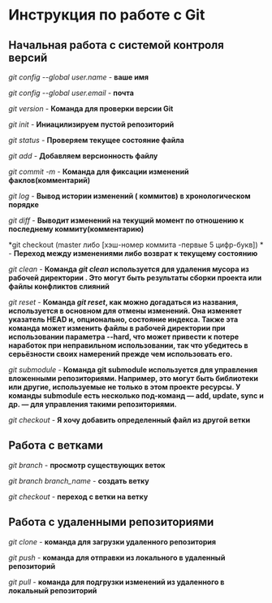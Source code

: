 # Инструкция по работе с Git

## Начальная работа с системой контроля версий 

*git config --global user.name* - **ваше имя**

*git config --global user.email* - **почта**

*git version* - **Команда для проверки версии Git**

*git init* - __Иниацилизируем пустой репозиторий__

*git status* - **Проверяем  текущее состояние файла**

*git add* - **Добавляем версионность файлу**

*git commit -m* - **Команда для фиксации изменений факлов(комментарий)**

*git log* - **Вывод истории изменений ( коммитов) в хронологическом порядке**

*git diff* - **Выводит изменений на текущий момент по отношению к последнему коммиту(комментарию)**

*git checkout (master либо [хэш-номер коммита -первые 5 цифр-букв]) * - **Переход между изменениями либо возврат к текущему состоянию**

*git clean* - **Команда *git clean* используется для удаления мусора из рабочей директории . Это могут быть результаты сборки проекта или файлы конфликтов слияний**

*git reset* - **Команда *git reset*, как можно догадаться из названия, используется в основном для отмены изменений. Она изменяет указатель HEAD и, опционально, состояние индекса. Также эта команда может изменить файлы в рабочей директории при использовании параметра --hard, что может привести к потере наработок при неправильном использовании, так что убедитесь в серьёзности своих намерений прежде чем использовать его.**

*git submodule* - **Команда git submodule используется для управления вложенными репозиториями. Например, это могут быть библиотеки или другие, используемые не только в этом проекте ресурсы. У команды submodule есть несколько под-команд — add, update, sync и др. — для управления такими репозиториями.**

*git checkout <branch-name> <file-name>* - **Я хочу добавить определенный файл из другой ветки**

## Работа с ветками

*git branch* - **просмотр существующих веток**

*git branch branch_name* - **создать ветку**

*git checkout* - **переход с ветки на ветку**

## Работа с удаленными репозиториями

*git clone* - **команда для загрузки удаленного репозитория**

*git push* - **команда для отправки из локального в удаленный репозиторий**

*git pull* - **команда для подгрузки изменений из удаленного в локальный репозиторий**